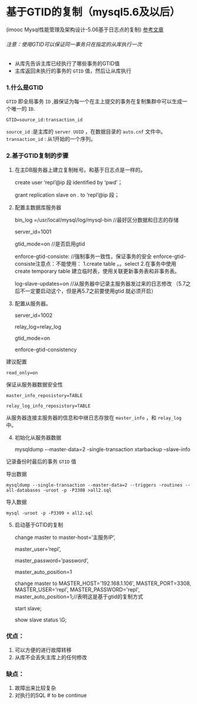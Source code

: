 # 基于GTID的复制（mysql5.6及以后）

(imooc Mysql性能管理及架构设计-5.06基于日志点的复制)
[参考文章](https://www.linuxidc.com/Linux/2016-09/135577.htm)

###### 注意：使用GTID可以保证同一事务只在指定的从库执行一次
	
- 从库先告诉主库已经执行了哪些事务的GTID值
- 主库返回未执行的事务的 `GTID` 值，然后让从库执行

### 1.什么是GTID

`GTID` 即全局事务 `ID` ,器保证为每一个在主上提交的事务在复制集群中可以生成一个唯一的 `ID`.

	GTID=source_id:transaction_id
	
`source_id` :是主库的 `server UUID` ，在数据目录的 `auto.cnf` 文件中。
`transaction_id` : 从1开始的一个序列。

### 2.基于GTID复制的步骤

1. 在主DB服务器上建立复制帐号。和基于日志点是一样的。

	create user ‘repl’@ip 段 identified by ‘pwd’；

	grant replication slave on *.* to ‘repl’@ip 段；

2. 配置主数据库服务器

	bin_log =/usr/local/mysql/log/mysql-bin  //最好区分数据和日志的存储

	server_id=1001

	gtid_mode=on //是否启用gtid

	enforce-gtid-consiste: //强制事务一致性，保证事务的安全
		enforce-gtid-consiste注意点：不能使用：
			1.create table 。。select
			2.在事务中使用create temporary table 建立临时表，使用关联更新事务表和非事务表。

	log-slave-updates=on //从服务器中记录主服务器发过来的日志修改 （5.7之后不一定要启动这个，但是再5.7之前要使用gtid 就必须开启）

3. 配置从服务器。

	server_id=1002

	relay_log=relay_log

	gtid_mode=on

	enforce-gtid-consistency

建议配置

	read_only=on

保证从服务器数据安全性

	master_info_reposistory=TABLE

	relay_log_info_reposistory=TABLE

从服务器连接主服务器的信息和中继日志存放在 `master_info` ，和 `relay_log` 中。

4. 初始化从服务器数据

	mysqldump --master-data=2 -single-transaction
	xtarbackup –slave-info

记录备份时最后的事务 `GTID` 值

导出数据

	mysqldump --single-transaction --master-data=2 --triggers -routines --all-databases -uroot -p -P3308 >all2.sql

导入数据

	mysql -uroot -p -P3309 < all2.sql

5. 启动基于GTID的复制

	change master to master-host=’主服务IP’,

	master_user=’repl’,

	master_password=’password’,

	master_auto_position=1

	change master to MASTER_HOST='192.168.1.106', 
	MASTER_PORT=3308, 
	MASTER_USER='repl', 
	MASTER_PASSWORD='repl', 
	master_auto_position=1;//表明这是基于gtid的复制方式

	start slave;

	show slave status \G;
	
### 优点：
	
1. 可以方便的进行故障转移
2. 从库不会丢失主库上的任何修改

### 缺点：

1. 故障出来比较复杂
2. 对执行的SQL # to be continue

